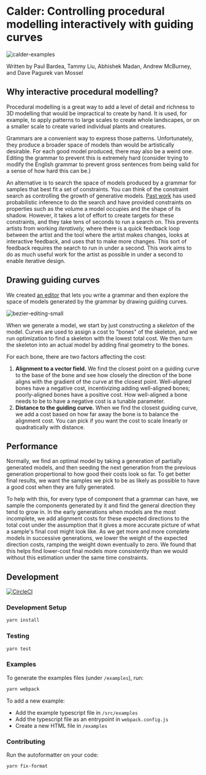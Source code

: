 # Calder: Controlling procedural modelling interactively with guiding curves

![calder-examples](https://user-images.githubusercontent.com/5315059/47197618-31a14e00-d31c-11e8-9843-df7e39ea3173.png)

Written by Paul Bardea, Tammy Liu, Abhishek Madan, Andrew McBurney, and Dave Pagurek van Mossel

## Why interactive procedural modelling?

Procedural modelling is a great way to add a level of detail and richness to 3D modelling that would be impractical to create by hand. It is used, for example, to apply patterns to large scales to create whole landscapes, or on a smaller scale to create varied individual plants and creatures.

Grammars are a convenient way to express those patterns. Unfortunately, they produce a broader space of models than would be artistically desirable. For each good model produced, there may also be a weird one. Editing the grammar to prevent this is extremely hard (consider trying to modify the English grammar to prevent gross sentences from being valid for a sense of how hard this can be.)

An alternative is to search the space of models produced by a grammar for samples that best fit a set of constraints. You can think of the constraint search as controlling the growth of generative models. <a href="https://dritchie.github.io/pdf/sosmc.pdf">Past work</a> has used probabilistic inference to do the search and have provided constraints on properties such as the volume a model occupies and the shape of its shadow. However, it takes a lot of effort to create targets for these constraints, and they take tens of seconds to run a search on. This prevents artists from working *iteratively,* where there is a quick feedback loop between the artist and the tool where the artist makes changes, looks at interactive feedback, and uses that to make more changes. This sort of feedback requires the search to run in under a second. This work aims to do as much useful work for the artist as possible in under a second to enable iterative design.

## Drawing guiding curves

We created <a href="https://github.com/calder-gl/playground">an editor</a> that lets you write a grammar and then explore the space of models generated by the grammar by drawing guiding curves.

![bezier-editing-small](https://user-images.githubusercontent.com/5315059/46590690-13109c80-ca6a-11e8-8c64-390e75f8896a.gif)

When we generate a model, we start by just constructing a *skeleton* of the model. Curves are used to assign a cost to "bones" of the skeleton, and we run optimization to find a skeleton with the lowest total cost. We then turn the skeleton into an actual model by adding final geometry to the bones.

For each bone, there are two factors affecting the cost:

1. **Alignment to a vector field.** We find the closest point on a guiding curve to the base of the bone and see how closely the direction of the bone aligns with the gradient of the curve at the closest point. Well-aligned bones have a negative cost, incentivizing adding well-aligned bones; poorly-aligned bones have a positive cost. How well-aligned a bone needs to be to have a negative cost is a tunable parameter.
2. **Distance to the guiding curve.** When we find the closest guiding curve, we add a cost based on how far away the bone is to balance the alignment cost. You can pick if you want the cost to scale linearly or quadratically with distance.

## Performance

Normally, we find an optimal model by taking a generation of partially generated models, and then seeding the next generation from the previous generation propertional to how good their costs look so far. To get better final results, we want the samples we pick to be as likely as possible to have a good cost when they are fully generated.

To help with this, for every type of component that a grammar can have, we sample the components generated by it and find the general direction they tend to grow in. In the early generations when models are the most incomplete, we add alignment costs for these expected directions to the total cost under the assumption that it gives a more accurate picture of what a sample's final cost might look like. As we get more and more complete models in successive generations, we lower the weight of the expected direction costs, ramping the weight down eventually to zero. We found that this helps find lower-cost final models more consistently than we would without this estimation under the same time constraints.

## Development
[![CircleCI](https://circleci.com/gh/calder-gl/calder/tree/master.svg?style=svg)](https://circleci.com/gh/calder-gl/calder/tree/master)

### Development Setup

```bash
yarn install
```

### Testing

```bash
yarn test
```

### Examples
To generate the examples files (under `/examples`), run:

```bash
yarn webpack
```

To add a new example:
- Add the example typescript file in `/src/examples`
- Add the typescript file as an entrypoint in `webpack.config.js`
- Create a new HTML file in `/examples`

### Contributing
Run the autoformatter on your code:

```bash
yarn fix-format
```
